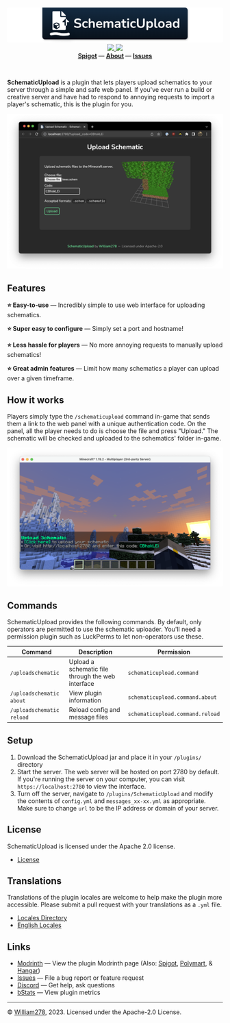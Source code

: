 <!--suppress ALL -->
<p align="center">
    <img src="images/banner.png" alt="SchematicUpload" />
    <a href="https://github.com/WiIIiam278/SchematicUpload/actions/workflows/ci.yml">
        <img src="https://img.shields.io/github/actions/workflow/status/WiIIiam278/SchematicUpload/ci.yml?branch=master&logo=github"/>
    </a> 
    <a href="https://discord.gg/tVYhJfyDWG">
        <img src="https://img.shields.io/discord/818135932103557162.svg?label=&logo=discord&logoColor=fff&color=7389D8&labelColor=6A7EC2" />
    </a> 
    <br/>
    <b>
        <a href="https://www.spigotmc.org/resources/schematicupload.100657/">Spigot</a>
    </b> —
    <b>
        <a href="https://william278.net/project/schematicupload">About</a>
    </b> — 
    <b>
        <a href="https://github.com/WiIIiam278/SchematicUpload/issues">Issues</a>
    </b>
</p>
<br/>

**SchematicUpload** is a plugin that lets players upload schematics to your server through a simple and safe web panel.
If you've ever run a build or creative server and have had to respond to annoying requests to import a player's
schematic, this is the plugin for you.

![Screenshot of the web interface](images/web-interface.png)

## Features
**⭐ Easy-to-use** &mdash; Incredibly simple to use web interface for uploading schematics.

**⭐ Super easy to configure** &mdash; Simply set a port and hostname!

**⭐ Less hassle for players** &mdash; No more annoying requests to manually upload schematics!

**⭐ Great admin features** &mdash; Limit how many schematics a player can upload over a given timeframe.

## How it works

Players simply type the `/schematicupload` command in-game that sends them a link to the web panel with a unique
authentication code. On the panel, all the player needs to do is choose the file and press "Upload." The schematic will
be checked and uploaded to the schematics' folder in-game.

![Screenshot of the in-game command](images/in-game-command.png)

## Commands

SchematicUpload provides the following commands. By default, only operators are permitted to use the schematic uploader.
You'll need a permission plugin such as LuckPerms to let non-operators use these.

| Command                   | Description                                       | Permission                       |
|---------------------------|---------------------------------------------------|----------------------------------|
| `/uploadschematic`        | Upload a schematic file through the web interface | `schematicupload.command`        |
| `/uploadschematic about`  | View plugin information                           | `schematicupload.command.about`  |
| `/uploadschematic reload` | Reload config and message files                   | `schematicupload.command.reload` |

## Setup

1. Download the SchematicUpload jar and place it in your `/plugins/` directory
2. Start the server. The web server will be hosted on port 2780 by default. If you're running the server on your
   computer, you can visit `https://localhost:2780` to view the interface.
3. Turn off the server, navigate to `/plugins/SchematicUpload` and modify the contents of `config.yml` and
   `messages_xx-xx.yml` as appropriate. Make sure to change `url` to be the IP address or domain of your server.

## License
SchematicUpload is licensed under the Apache 2.0 license.

- [License](https://github.com/WiIIiam278/SchematicUpload/blob/master/LICENSE)

## Translations
Translations of the plugin locales are welcome to help make the plugin more accessible. Please submit a pull request with your translations as a `.yml` file.

- [Locales Directory](https://github.com/WiIIiam278/SchematicUpload/tree/master/src/main/resources/locales)
- [English Locales](https://github.com/WiIIiam278/SchematicUpload/tree/master/src/main/resources/locales/en-gb.yml)

## Links
- [Modrinth](https://modrinth.com/plugin/schematicupload) &mdash; View the plugin Modrinth page (Also: [Spigot](https://www.spigotmc.org/resources/schematicupload.100657/), [Polymart](https://polymart.org/resource/schematicupload.2125), & [Hangar](https://hangar.papermc.io/William278/SchematicUpload))
- [Issues](https://github.com/WiIIiam278/SchematicUpload/issues) &mdash; File a bug report or feature request
- [Discord](https://discord.gg/tVYhJfyDWG) &mdash; Get help, ask questions
- [bStats](https://bstats.org/plugin/bukkit/SchematicUpload/14611) &mdash; View plugin metrics

---
&copy; [William278](https://william278.net/), 2023. Licensed under the Apache-2.0 License.